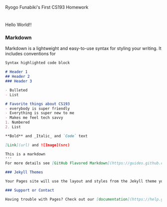 
Ryogo Funabiki's First CS193 Homework
# 
Hello World!!

### Markdown

Markdown is a lightweight and easy-to-use syntax for styling your writing. It includes conventions for

```markdown
Syntax highlighted code block

# Header 1
## Header 2
### Header 3

- Bulleted
- List

# Favorite things about CS193
- everybody is super friendly
- Everything is super new to me
- Makes me feel tech savvy
1. Numbered
2. List

**Bold** and _Italic_ and `Code` text

[Link](url) and ![Image](src)
```
```markdown
This is a markdown
'''
For more details see [GitHub Flavored Markdown](https://guides.github.com/features/mastering-markdown/).

### Jekyll Themes

Your Pages site will use the layout and styles from the Jekyll theme you have selected in your [repository settings](https://github.com/kalutes/CS193_Fall18_Lab1/settings). The name of this theme is saved in the Jekyll `_config.yml` configuration file.

### Support or Contact

Having trouble with Pages? Check out our [documentation](https://help.github.com/categories/github-pages-basics/) or [contact support](https://github.com/contact) and we’ll help you sort it out.
